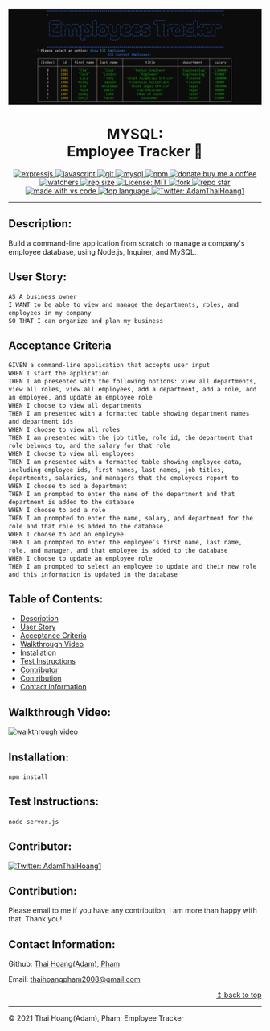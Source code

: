 ![Employee Tracker](./assets/employees-tracker.png)
<h1 align="center"> MYSQL: 
<br>Employee Tracker 👋</h1>
<p align="center">
  <a href="#">
  <img alt="expressjs" src="https://img.shields.io/badge/Express.js-404D59?style=for-the-badge" target="_blank" />
  <a href="#">
  <img alt="javascript" src="https://img.shields.io/badge/JavaScript-F7DF1E?style=for-the-badge&logo=javascriptlogoColor=black"
  <a href="#">
  <img alt="git" src="https://img.shields.io/badge/Git-F05032?style=for-the-badge&logo=git&logoColor=white"
  <a href="#">
  <img alt="mysql" src="https://img.shields.io/badge/MySQL-005C84?style=for-the-badge&logo=mysql&logoColor=white"
  <a href="#">
  <img alt="npm" src="https://img.shields.io/badge/npm-CB3837?style=for-the-badge&logo=npm&logoColor=white"
  <br>
  <a href="https://www.buymeacoffee.com/adampham123">
  <img alt="donate buy me a coffee" src="https://img.shields.io/badge/buy%20me%20a%20coffee-donate-yellow.svg?style=flat-square" target="_blank" />
  <a href="#">
  <img alt="watchers" src="https://img.shields.io/github/watchers/ThiHoangPham/employee-management-system?color=%2346b946&style=flat-square" target="_blank" />
  <a href="#">
  <img alt="rep size" src="https://img.shields.io/github/repo-size/ThiHoangPham/employee-management-system?style=flat-square" target="_blank" />
  <a href="https://github.com/ThiHoangPham/employee-management-system/blob/main/LICENSE">
  <img alt="License: MIT" src="https://img.shields.io/badge/license-Apache-yellow.svg?style=flat-square" target="_blank" />
  </a>
  <a href="#">
  <img alt="fork" src="https://img.shields.io/github/forks/ThiHoangPham/employee-management-system.svg?style=flat-square" target="_blank" />
  <a href="#">
  <img alt="repo star" src="https://img.shields.io/github/stars/ThiHoangPham/employee-management-system?color=%23ff00bf&style=flat-square" target="_blank" />
  </a>
  <a href="#">
  <img alt="made with vs code" src="https://img.shields.io/badge/Made%20for-VSCode-1f425f.svg?style=flat-square" target="_blank" />
  </a>
  <a href="#">
  <img alt="top language" src="https://img.shields.io/github/languages/top/ThiHoangPham/employee-management-system?color=%23ff4000&style=flat-square" target="_blank" />
  </a>
  <a href="https://twitter.com/AdamThaiHoang1">
  <img alt="Twitter: AdamThaiHoang1" src="https://img.shields.io/twitter/follow/AdamThaiHoang1?logo=twitter&style=flat-square" target="_blank" />
  </a>
</p>
<hr>

## Description:
Build a command-line application from scratch to manage a company's employee database, using Node.js, Inquirer, and MySQL.

## User Story:
```
AS A business owner
I WANT to be able to view and manage the departments, roles, and employees in my company
SO THAT I can organize and plan my business
```
## Acceptance Criteria
```
GIVEN a command-line application that accepts user input
WHEN I start the application
THEN I am presented with the following options: view all departments, view all roles, view all employees, add a department, add a role, add an employee, and update an employee role
WHEN I choose to view all departments
THEN I am presented with a formatted table showing department names and department ids
WHEN I choose to view all roles
THEN I am presented with the job title, role id, the department that role belongs to, and the salary for that role
WHEN I choose to view all employees
THEN I am presented with a formatted table showing employee data, including employee ids, first names, last names, job titles, departments, salaries, and managers that the employees report to
WHEN I choose to add a department
THEN I am prompted to enter the name of the department and that department is added to the database
WHEN I choose to add a role
THEN I am prompted to enter the name, salary, and department for the role and that role is added to the database
WHEN I choose to add an employee
THEN I am prompted to enter the employee’s first name, last name, role, and manager, and that employee is added to the database
WHEN I choose to update an employee role
THEN I am prompted to select an employee to update and their new role and this information is updated in the database
```
## Table of Contents:
- [Description](#description)
- [User Story](#user-story)
- [Acceptance Criteria](#acceptance-criteria)
- [Walkthrough Video](#walkthrough-video)
- [Installation](#installation)
- [Test Instructions](#test-instructions)
- [Contributor](#contributor)
- [Contribution](#contribution)
- [Contact Information](#contact-information)

## Walkthrough Video: 
<a href="https://watch.screencastify.com/v/XKr8K5XFcqDU5NCiBB8j">
  <img alt="walkthrough video" src="https://img.shields.io/badge/Demo-Video-FF0000?style=for-the-badge&logo=youtube&logoColor=white"  target="_blank" />
  </a>

## Installation:
`npm install`

## Test Instructions:
`node server.js`

## Contributor:
<a href="https://github.com/ThiHoangPham">
  <img alt="Twitter: AdamThaiHoang1" src="https://contrib.rocks/image?repo=ThiHoangPham/team-profile-generator-adam-homework10" target="_blank" />
  </a>

## Contribution:
Please email to me if you have any contribution, I am more than happy with that. Thank you!

## Contact Information:

Github: [Thai Hoang(Adam), Pham](https://github.com/ThiHoangPham)

Email: thaihoangpham2008@gmail.com

<p align ="right"><a href="#">↥ back to top</a></p>

- - -

© 2021 Thai Hoang(Adam), Pham: Employee Tracker
